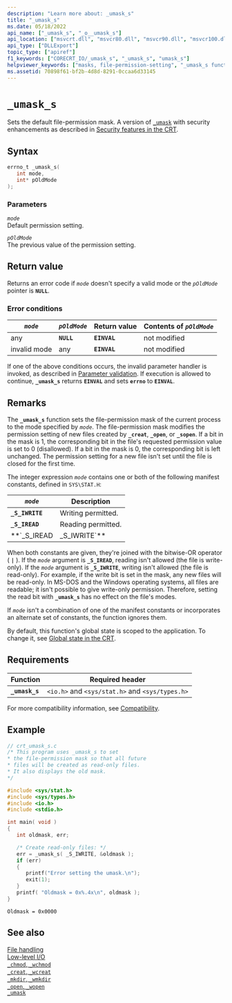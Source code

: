 ```yaml
---
description: "Learn more about: _umask_s"
title: "_umask_s"
ms.date: 05/18/2022
api_name: ["_umask_s", "_o__umask_s"]
api_location: ["msvcrt.dll", "msvcr80.dll", "msvcr90.dll", "msvcr100.dll", "msvcr100_clr0400.dll", "msvcr110.dll", "msvcr110_clr0400.dll", "msvcr120.dll", "msvcr120_clr0400.dll", "ucrtbase.dll", "api-ms-win-crt-filesystem-l1-1-0.dll", "api-ms-win-crt-private-l1-1-0.dll"]
api_type: ["DLLExport"]
topic_type: ["apiref"]
f1_keywords: ["CORECRT_IO/_umask_s", "_umask_s", "umask_s"]
helpviewer_keywords: ["masks, file-permission-setting", "_umask_s function", "masks", "file permissions [C++]", "umask_s function", "files [C++], permission settings for"]
ms.assetid: 70898f61-bf2b-4d8d-8291-0ccaa6d33145
---
```

# `_umask_s`

Sets the default file-permission mask. A version of [`_umask`](umask.md) with security enhancements as described in [Security features in the CRT](../../c-runtime-library/security-features-in-the-crt.md).

## Syntax

```C
errno_t _umask_s(
   int mode,
   int* pOldMode
);
```

### Parameters

*`mode`*\
Default permission setting.

*`pOldMode`*\
The previous value of the permission setting.

## Return value

Returns an error code if *`mode`* doesn't specify a valid mode or the *`pOldMode`* pointer is **`NULL`**.

### Error conditions

| *`mode`* | *`pOldMode`* | Return value | Contents of *`pOldMode`* |
|--|--|--|--|
| any | **`NULL`** | **`EINVAL`** | not modified |
| invalid mode | any | **`EINVAL`** | not modified |

If one of the above conditions occurs, the invalid parameter handler is invoked, as described in [Parameter validation](../../c-runtime-library/parameter-validation.md). If execution is allowed to continue, **`_umask_s`** returns **`EINVAL`** and sets **`errno`** to **`EINVAL`**.

## Remarks

The **`_umask_s`** function sets the file-permission mask of the current process to the mode specified by *`mode`*. The file-permission mask modifies the permission setting of new files created by **`_creat`**, **`_open`**, or **`_sopen`**. If a bit in the mask is 1, the corresponding bit in the file's requested permission value is set to 0 (disallowed). If a bit in the mask is 0, the corresponding bit is left unchanged. The permission setting for a new file isn't set until the file is closed for the first time.

The integer expression *`mode`* contains one or both of the following manifest constants, defined in `SYS\STAT.H`:

| *`mode`* | Description |
|--|--|
| **`_S_IWRITE`** | Writing permitted. |
| **`_S_IREAD`** | Reading permitted. |
| **`_S_IREAD | _S_IWRITE`** | Reading and writing permitted. |

When both constants are given, they're joined with the bitwise-OR operator ( **`|`** ). If the *`mode`* argument is **`_S_IREAD`**, reading isn't allowed (the file is write-only). If the *`mode`* argument is **`_S_IWRITE`**, writing isn't allowed (the file is read-only). For example, if the write bit is set in the mask, any new files will be read-only. In MS-DOS and the Windows operating systems, all files are readable; it isn't possible to give write-only permission. Therefore, setting the read bit with **`_umask_s`** has no effect on the file's modes.

If *`mode`* isn't a combination of one of the manifest constants or incorporates an alternate set of constants, the function ignores them.

By default, this function's global state is scoped to the application. To change it, see [Global state in the CRT](../global-state.md).

## Requirements

| Function | Required header |
|--|--|
| **`_umask_s`** | `<io.h>` and `<sys/stat.h>` and `<sys/types.h>` |

For more compatibility information, see [Compatibility](../../c-runtime-library/compatibility.md).

## Example

```C
// crt_umask_s.c
/* This program uses _umask_s to set
* the file-permission mask so that all future
* files will be created as read-only files.
* It also displays the old mask.
*/

#include <sys/stat.h>
#include <sys/types.h>
#include <io.h>
#include <stdio.h>

int main( void )
{
   int oldmask, err;

   /* Create read-only files: */
   err = _umask_s( _S_IWRITE, &oldmask );
   if (err)
   {
      printf("Error setting the umask.\n");
      exit(1);
   }
   printf( "Oldmask = 0x%.4x\n", oldmask );
}
```

```Output
Oldmask = 0x0000
```

## See also

[File handling](../../c-runtime-library/file-handling.md)\
[Low-level I/O](../../c-runtime-library/low-level-i-o.md)\
[`_chmod`, `_wchmod`](chmod-wchmod.md)\
[`_creat`, `_wcreat`](creat-wcreat.md)\
[`_mkdir`, `_wmkdir`](mkdir-wmkdir.md)\
[`_open`, `_wopen`](open-wopen.md)\
[`_umask`](umask.md)
